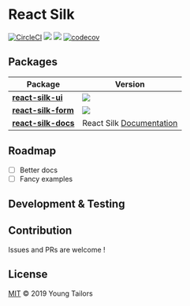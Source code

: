 # React Silk

[![CircleCI](https://badgen.net/circleci/github/youngtailors/react-silk/master)](https://circleci.com/gh/youngtailors/react-silk) ![](https://img.shields.io/david/youngtailors/react-silk.svg?style=flat) ![](https://img.shields.io/david/dev/youngtailors/react-silk.svg?style=flat)
[![codecov](https://codecov.io/gh/youngtailors/react-silk/branch/master/graph/badge.svg)](https://codecov.io/gh/youngtailors/react-silk)

## Packages

| Package                                          | Version                                                                |
| ------------------------------------------------ | ---------------------------------------------------------------------- |
| **[react-silk-ui](/packages/react-silk-ui)**     | ![](https://img.shields.io/npm/v/react-silk-ui.svg?style=flat)         |
| **[react-silk-form](/packages/react-silk-form)** | ![](https://img.shields.io/npm/v/react-silk-form.svg?style=flat)       |
| **[react-silk-docs](/packages/react-silk-docs)** | React Silk [Documentation](https://youngtailors.github.io/react-silk/) |

## Roadmap

- [ ] Better docs
- [ ] Fancy examples

## Development & Testing

## Contribution

Issues and PRs are welcome !

## License

[MIT](./LICENSE) &copy; 2019 Young Tailors
